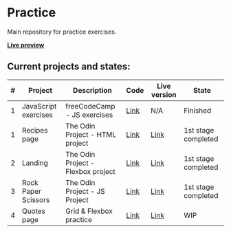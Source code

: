 # Practice

Main repository for practice exercises.

**[Live preview](https://herlnd.github.io/practice/)** 

## Current projects and states:

| **#** | **Project**          | **Description**                    | **Code**                                                                       | **Live version**                                                              | **State**           |
|-------|----------------------|------------------------------------|--------------------------------------------------------------------------------|-------------------------------------------------------------------------------|---------------------|
| 1     | JavaScript exercises | freeCodeCamp - JS exercises        | [Link](https://github.com/herlnd/practice/tree/main/fcc-projects/js-exercises) | N/A                                                                           | Finished            |
| 1     | Recipes page         | The Odin Project - HTML project    | [Link](https://github.com/herlnd/practice/tree/main/odin-projects/recipes)     | [Link](https://herlnd.github.io/practice/odin-projects/recipes/index.html)    | 1st stage completed |
| 2     | Landing              | The Odin Project - Flexbox project | [Link](https://github.com/herlnd/practice/tree/main/odin-projects/landing)     | [Link](https://herlnd.github.io/practice/odin-projects/landing/index.html)    | 1st stage completed |
| 3     | Rock Paper Scissors  | The Odin Project - JS Project      | [Link](https://github.com/herlnd/practice/tree/main/odin-projects/rps)         | [Link](https://herlnd.github.io/practice/odin-projects/rps/index.html)        | 1st stage completed |
| 4     | Quotes page          | Grid & Flexbox practice            | [Link](https://github.com/herlnd/practice/tree/main/other-projects/grid-test)  | [Link](https://herlnd.github.io/practice/other-projects/grid-test/index.html) | WIP                 |

